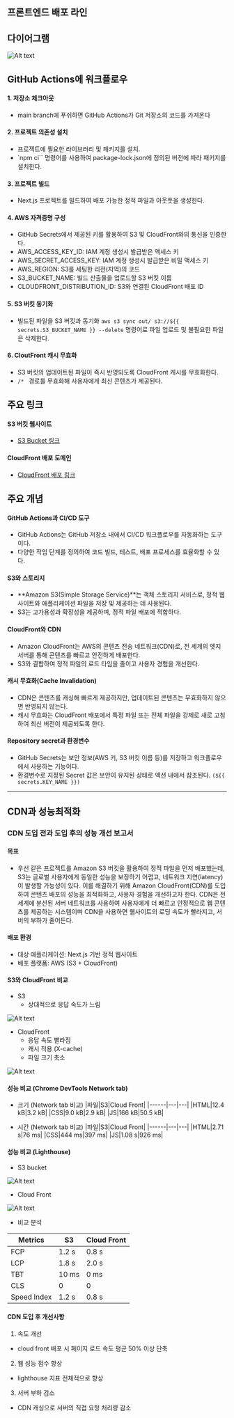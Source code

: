 ## 프론트엔드 배포 라인

## 다이어그램 

![Alt text](image-1.png)

## GitHub Actions에 워크플로우

#### 1. 저장소 체크아웃 
- main branch에 푸쉬하면 GitHub Actions가 Git 저장소의 코드를 가져온다

#### 2. 프로젝트 의존성 설치
- 프로젝트에 필요한 라이브러리 및 패키지를 설치.
- `npm ci`` 명령어를 사용하여 package-lock.json에 정의된 버전에 따라 패키지를 설치한다.

#### 3. 프로젝트 빌드
- Next.js 프로젝트를 빌드하여 배포 가능한 정적 파일과 아웃풋을 생성한다.

#### 4. AWS 자격증명 구성
- GitHub Secrets에서 제공된 키를 활용하여 S3 및 CloudFront와의 통신을 인증한다. 
- AWS_ACCESS_KEY_ID: IAM 계정 생성시 발급받은 액세스 키
- AWS_SECRET_ACCESS_KEY: IAM 계정 생성시 발급받은 비밀 액세스 키
- AWS_REGION: S3를 세팅한 리전(지역)의 코드
- S3_BUCKET_NAME: 빌드 산출물을 업로드할 S3 버킷 이름
- CLOUDFRONT_DISTRIBUTION_ID: S3와 연결된 CloudFront 배포 ID

#### 5. S3 버킷 동기화 
- 빌드된 파일을 S3 버킷과 동기화 `aws s3 sync out/ s3://${{ secrets.S3_BUCKET_NAME }} --delete` 명령어로 파일 업로드 및 불필요한 파일은 삭제한다.

#### 6. CloutFront 캐시 무효화
- S3 버킷의 업데이트된 파일이 즉시 반영되도록 CloudFront 캐시를 무효화한다.
- `/* ` 경로를 무효화해 사용자에게 최신 콘텐츠가 제공된다.

## 주요 링크

#### S3 버킷 웹사이트 
- [S3 Bucket 링크](http://hanghae-eslim.s3-website-us-east-1.amazonaws.com/)

#### CloudFront 배포 도메인 
- [CloudFront 배포 링크](https://djnv99oezjwax.cloudfront.net/)

## 주요 개념

#### GitHub Actions과 CI/CD 도구
- GitHub Actions는 GitHub 저장소 내에서 CI/CD 워크플로우를 자동화하는 도구이다.
- 다양한 작업 단계를 정의하여 코드 빌드, 테스트, 배포 프로세스를 효율화할 수 있다.

#### S3와 스토리지
- **Amazon S3(Simple Storage Service)**는 객체 스토리지 서비스로, 정적 웹사이트와 애플리케이션 파일을 저장 및 제공하는 데 사용된다.
- S3는 고가용성과 확장성을 제공하며, 정적 파일 배포에 적합하다.

#### CloudFront와 CDN
- Amazon CloudFront는 AWS의 콘텐츠 전송 네트워크(CDN)로, 전 세계의 엣지 서버를 통해 콘텐츠를 빠르고 안전하게 배포한다.
- S3와 결합하여 정적 파일의 로드 타임을 줄이고 사용자 경험을 개선한다.

#### 캐시 무효화(Cache Invalidation)
- CDN은 콘텐츠를 캐싱해 빠르게 제공하지만, 업데이트된 콘텐츠는 무효화하지 않으면 반영되지 않는다.
- 캐시 무효화는 CloudFront 배포에서 특정 파일 또는 전체 파일을 강제로 새로 고침하여 최신 버전이 제공되도록 한다.

#### Repository secret과 환경변수
- GitHub Secrets는 보안 정보(AWS 키, S3 버킷 이름 등)를 저장하고 워크플로우에서 사용하는 기능이다.
- 환경변수로 지정된 Secret 값은 보안이 유지된 상태로 액션 내에서 참조된다. `(${{ secrets.KEY_NAME }})`

--------------

## CDN과 성능최적화

### CDN 도입 전과 도입 후의 성능 개선 보고서

#### 목표
- 우선 같은 프로젝트를 Amazon S3 버킷을 활용하여 정적 파일을 먼저 배포했는데, S3는 글로벌 사용자에게 동일한 성능을 보장하기 어렵고, 네트워크 지연(latency)이 발생할 가능성이 있다. 이를 해결하기 위해 Amazon CloudFront(CDN)를 도입하여 콘텐츠 배포의 성능을 최적화하고, 사용자 경험을 개선하고자 한다. CDN은 전 세계에 분산된 서버 네트워크를 사용하여 사용자에게 더 빠르고 안정적으로 웹 콘텐츠를 제공하는 시스템이며 CDN을 사용하면 웹사이트의 로딩 속도가 빨라지고, 서버의 부하가 줄어든다. 

#### 배포 환경
- 대상 애플리케이션: Next.js 기반 정적 웹사이트
- 배포 플랫폼: AWS (S3 + CloudFront)

#### S3와 CloudFront 비교 

- S3 
    - 상대적으로 응답 속도가 느림

![Alt text](image-3.png)
   

- CloudFront 
    - 응답 속도 빨라짐
    - 캐시 적용 (X-cache)
    - 파일 크기 축소

![Alt text](image-5.png)
  

#### 성능 비교 (Chrome DevTools Network tab)

- 크기 (Network tab 비교)
|파일|S3|Cloud Front|
|------|---|---|
|HTML|12.4 kB|3.2 kB|
|CSS|9.0 kB|2.9 kB|
|JS|166 kB|50.5 kB|

- 시간 (Network tab 비교) 
|파일|S3|Cloud Front|
|------|---|---|
|HTML|2.71 s|76 ms|
|CSS|444 ms|397 ms|
|JS|1.08 s|926 ms|

#### 성능 비교 (Lighthouse)

- S3 bucket

![Alt text](image-6.png)

- Cloud Front

![Alt text](image-7.png)

- 비교 분석 

|Metrics|S3|Cloud Front|
|------|---|---|
|FCP|1.2 s|0.8 s|
|LCP|1.8 s|2.0 s|
|TBT|10 ms|0 ms|
|CLS|0|0|
|Speed Index|1.2 s|0.8 s|

#### CDN 도입 후 개선사항

1. 속도 개선
- cloud front 배포 시 페이지 로드 속도 평균 50% 이상 단축 

2. 웹 성능 점수 향상
- lighthouse 지표 전체적으로 향상

3. 서버 부하 감소
- CDN 캐싱으로 서버의 직접 요청 처리량 감소